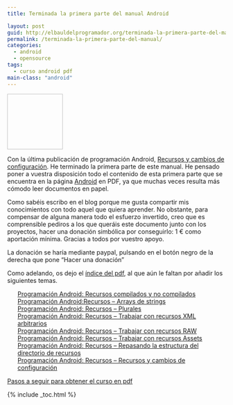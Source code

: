 ```yaml
---
title: Terminada la primera parte del manual Android

layout: post
guid: http://elbauldelprogramador.org/terminada-la-primera-parte-del-manual-android/
permalink: /terminada-la-primera-parte-del-manual/
categories:
  - android
  - opensource
tags:
  - curso android pdf
main-class: "android"
---
```

[<img id="logo" name="droid" class="icono" width="128px" height="128px" />][1]

Con la última publicación de programación Android, [Recursos y cambios de configuración][2]. He terminado la primera parte de este manual. He pensado poner a vuestra disposición todo el contenido de esta primera parte que se encuentra en la página [Android][3] en PDF, ya que muchas veces resulta más cómodo leer documentos en papel.

Como sabéis escribo en el blog porque me gusta compartir mis conocimientos con todo aquel que quiera aprender. No obstante, para compensar de alguna manera todo el esfuerzo invertido, creo que es comprensible pediros a los que queráis este documento junto con los proyectos, hacer una donación simbólica por conseguirlo: 1 € como aportación mínima. Gracias a todos por vuestro apoyo.

La donación se haría mediante paypal, pulsando en el botón negro de la derecha que pone &#8220;Hacer una donación&#8221;

Como adelando, os dejo el [índice del pdf][4], al que aún le faltan por añadir los siguientes temas.


<!--ad-->

<ul style="list-style-type: none;">
  <li>
    <a href="/programacion-android-recursos">Programación Android: Recursos compilados y no compilados</a>
  </li>
  <li>
    <a href="/programacion-android-recursos-arrays-de">Programación Android:Recursos &#8211; Arrays de strings</a>
  </li>
  <li>
    <a href="/programacion-android-recursos-plurales">Programación Android: Recursos &#8211; Plurales</a>
  </li>
  <li>
    <a href="/programacion-android-recursos-trabajar.html">Programación Android: Recursos &#8211; Trabajar con recursos XML arbitrarios</a>
  </li>
  <li>
    <a href="/programacion-android-recursos-trabajar">Programación Android: Recursos &#8211; Trabajar con recursos RAW</a>
  </li>
  <li>
    <a href="/programacion-android-recursos-trabajar_04.html">Programación Android: Recursos &#8211; Trabajar con recursos Assets</a>
  </li>
  <li>
    <a href="/programacion-android-recursos-repasando">Programación Android: Recursos &#8211; Repasando la estructura del directorio de recursos</a>
  </li>
  <li>
    <a href="/programacion-android-recursos-recursos">Programación Android: Recursos &#8211; Recursos y cambios de configuración</a>
  </li>
</ul>

<p class="alert">
  <a href="/disponible-la-primera-parte-del-curso/">Pasos a seguir para obtener el curso en pdf</a>
</p>



 [1]: /terminada-la-primera-parte-del-manual
 [2]: /programacion-android-recursos-recursos
 [3]: /guia-de-desarrollo-android
 [4]: http://www.megaupload.com/?d=RDZ1J1MQ

{% include _toc.html %}
